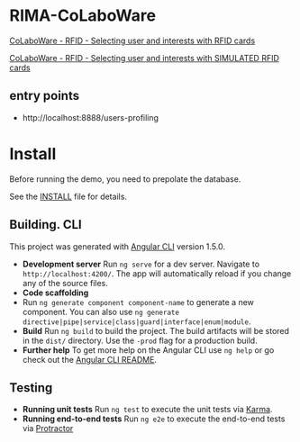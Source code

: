 # RIMA-CoLaboWare

[CoLaboWare - RFID - Selecting user and interests with RFID cards](https://www.youtube.com/watch?v=NYGhMlx46Bo&feature=youtu.be)

[CoLaboWare - RFID - Selecting user and interests with SIMULATED RFID cards](https://www.youtube.com/watch?v=dSh96Cow09s&feature=youtu.be)


## entry points

+ http://localhost:8888/users-profiling

# Install

Before running the demo, you need to prepolate the database.

See the [INSTALL](INSTALL.md) file for details.

## Building. CLI

This project was generated with [Angular CLI](https://github.com/angular/angular-cli) version 1.5.0.

- **Development server**
  Run `ng serve` for a dev server. Navigate to `http://localhost:4200/`. The app will automatically reload if you change any of the source files.
- **Code scaffolding**
- Run `ng generate component component-name` to generate a new component. You can also use `ng generate directive|pipe|service|class|guard|interface|enum|module`.
- **Build**
  Run `ng build` to build the project. The build artifacts will be stored in the `dist/` directory. Use the `-prod` flag for a production build.
- **Further help**
  To get more help on the Angular CLI use `ng help` or go check out the [Angular CLI README](https://github.com/angular/angular-cli/blob/master/README.md).

## Testing

- **Running unit tests**
  Run `ng test` to execute the unit tests via [Karma](https://karma-runner.github.io).
- **Running end-to-end tests**
  Run `ng e2e` to execute the end-to-end tests via [Protractor](http://www.protractortest.org/)
